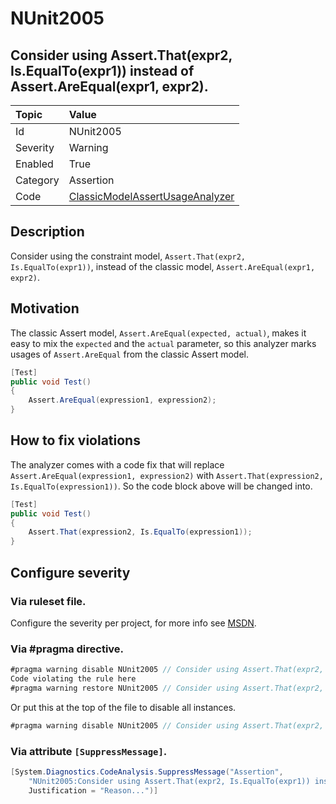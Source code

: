 # NUnit2005
## Consider using Assert.That(expr2, Is.EqualTo(expr1)) instead of Assert.AreEqual(expr1, expr2).

| Topic    | Value
| :--      | :--
| Id       | NUnit2005
| Severity | Warning
| Enabled  | True
| Category | Assertion
| Code     | [ClassicModelAssertUsageAnalyzer](https://github.com/nunit/nunit.analyzers/blob/0.2.0/src/nunit.analyzers/ClassicModelAssertUsage/ClassicModelAssertUsageAnalyzer.cs)


## Description

Consider using the constraint model, `Assert.That(expr2, Is.EqualTo(expr1))`, instead of the classic model, `Assert.AreEqual(expr1, expr2)`.

## Motivation

The classic Assert model, `Assert.AreEqual(expected, actual)`, makes it easy to mix the `expected` and the `actual` parameter,
so this analyzer marks usages of `Assert.AreEqual` from the classic Assert model.

```csharp
[Test]
public void Test()
{
    Assert.AreEqual(expression1, expression2);
}
```

## How to fix violations

The analyzer comes with a code fix that will replace `Assert.AreEqual(expression1, expression2)` with
`Assert.That(expression2, Is.EqualTo(expression1))`. So the code block above will be changed into.

```csharp
[Test]
public void Test()
{
    Assert.That(expression2, Is.EqualTo(expression1));
}
```

<!-- start generated config severity -->
## Configure severity

### Via ruleset file.

Configure the severity per project, for more info see [MSDN](https://msdn.microsoft.com/en-us/library/dd264949.aspx).

### Via #pragma directive.
```csharp
#pragma warning disable NUnit2005 // Consider using Assert.That(expr2, Is.EqualTo(expr1)) instead of Assert.AreEqual(expr1, expr2).
Code violating the rule here
#pragma warning restore NUnit2005 // Consider using Assert.That(expr2, Is.EqualTo(expr1)) instead of Assert.AreEqual(expr1, expr2).
```

Or put this at the top of the file to disable all instances.
```csharp
#pragma warning disable NUnit2005 // Consider using Assert.That(expr2, Is.EqualTo(expr1)) instead of Assert.AreEqual(expr1, expr2).
```

### Via attribute `[SuppressMessage]`.

```csharp
[System.Diagnostics.CodeAnalysis.SuppressMessage("Assertion", 
    "NUnit2005:Consider using Assert.That(expr2, Is.EqualTo(expr1)) instead of Assert.AreEqual(expr1, expr2).",
    Justification = "Reason...")]
```
<!-- end generated config severity -->
